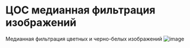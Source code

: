 # ЦОС медианная фильтрация изображений
Медианная фильтрация цветных и черно-белых изображений
![image](https://user-images.githubusercontent.com/70768537/218341378-3a67b5ec-4d00-4f39-ab29-6d13ef2571cc.png)
